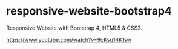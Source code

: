 # responsive-website-bootstrap4
Responsive Website with Bootstrap 4, HTML5 &amp; CSS3.

https://www.youtube.com/watch?v=9cKsq14Kfsw
